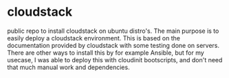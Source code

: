 # cloudstack
public repo to install cloudstack on ubuntu distro's. The main purpose is to easily deploy a cloudstack environment.
This is based on the documentation provided by cloudstack with some testing done on servers.
There are other ways to install this by for example Ansible, but for my usecase, I was able to deploy this with cloudinit bootscripts, and don't need that much manual work and dependencies.
